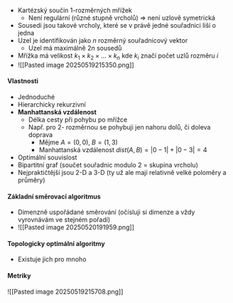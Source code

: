 - Kartézský součin 1-rozměrných mřížek
	- Není regulární (různé stupně vrcholů) => není uzlově symetrická
- Sousedi jsou takové vrcholy, které se v právě jedné souřadnici liší o jedna
- Uzel je identifikován jako $n$ rozměrný souřadnicový vektor
	- Uzel má maximálně $2n$ sousedů
- Mřížka má velikost $k_1 \times k_2 \times \dots \times k_n$ kde $k_i$ značí počet uzlů rozměru $i$
- ![[Pasted image 20250519215350.png]]
#### Vlastnosti
- Jednoduché
- Hierarchicky rekurzivní
- **Manhattanská vzdálenost**
	- Délka cesty při pohybu po mřížce
	- Např. pro 2- rozměrnou se pohybuji jen nahoru dolů, či doleva doprava
		- Mějme $A = (0,0),\;B=(1,3)$
		- Manhattanská vzdálenost $dist(A,B) = |0-1|+|0-3|=4$
- Optimální souvislost
- Bipartitní graf (součet souřadnic modulo 2 = skupina vrcholu)
- Nejpraktičtější jsou 2-D a 3-D (ty už ale mají relativně velké poloměry a průměry)


#### Základní směrovací algoritmus
- Dimenzně uspořádané směrování (očísluji si dimenze a vždy vyrovnávám ve stejném pořadí)
- ![[Pasted image 20250520191959.png]]

#### Topologicky optimální algoritmy
- Existuje jich pro mnoho 
#### Metriky 
![[Pasted image 20250519215708.png]]